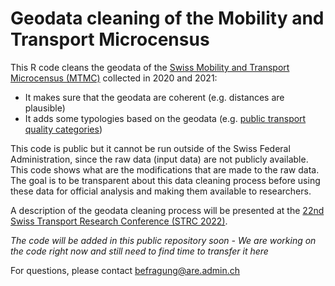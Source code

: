 # Geodata cleaning of the Mobility and Transport Microcensus

This R code cleans the geodata of the [Swiss Mobility and Transport Microcensus (MTMC)](https://www.are.admin.ch/mtmc) collected in 2020 and 2021:
- It makes sure that the geodata are coherent (e.g. distances are plausible)
- It adds some typologies based on the geodata (e.g. [public transport quality categories](https://s.geo.admin.ch/91f3a3a9e2))

This code is public but it cannot be run outside of the Swiss Federal Administration, since the raw data (input data) are not publicly available. This code shows what are the modifications that are made to the raw data. The goal is to be transparent about this data cleaning process before using these data for official analysis and making them available to researchers.

A description of the geodata cleaning process will be presented at the [22nd Swiss Transport Research Conference (STRC 2022)](http://strc.ch/2022.php).

*The code will be added in this public repository soon - We are working on the code right now and still need to find time to transfer it here*

For questions, please contact befragung@are.admin.ch
